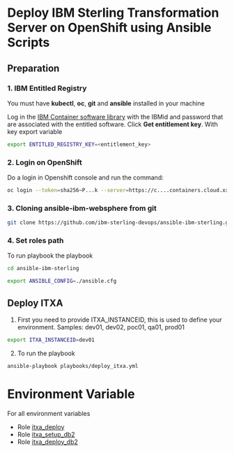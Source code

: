 # Deploy IBM Sterling Transformation Server on OpenShift using Ansible Scripts

## Preparation

### 1. IBM Entitled Registry

You must have **kubectl**, **oc**, **git** and **ansible** installed in your machine

Log in the [IBM Container software library](https://myibm.ibm.com/products-services/containerlibrary) with the IBMid and password that are associated with the entitled software. Click **Get entitlement key**. With key export variable

```bash 
export ENTITLED_REGISTRY_KEY=<entitlement_key>
```

### 2. Login on OpenShift

Do a login in Openshift console and run the command:

```bash 
oc login --token=sha256~P...k --server=https://c....containers.cloud.xxx.com:31234
```

### 3. Cloning ansible-ibm-websphere from git

```bash 
git clone https://github.com/ibm-sterling-devops/ansible-ibm-sterling.git
```

### 4. Set roles path

To run playbook the playbook

```bash 
cd ansible-ibm-sterling

export ANSIBLE_CONFIG=./ansible.cfg 
```

## Deploy ITXA

1) First you need to provide ITXA_INSTANCEID, this is used to define your environment. Samples: dev01, dev02, poc01, qa01, prod01

```bash 
export ITXA_INSTANCEID=dev01
```

2) To run the playbook

```bash 
ansible-playbook playbooks/deploy_itxa.yml
```

# Environment Variable

For all environment variables

* Role [itxa_deploy](../../roles/itxa_deploy)
* Role [itxa_setup_db2](../../roles/itxa_setup_db2)
* Role [itxa_deploy_db2](../../roles/itxa_deploy_db2)
